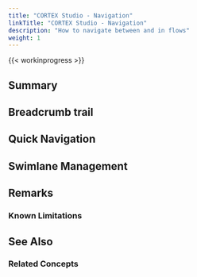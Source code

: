 ```yaml
---
title: "CORTEX Studio - Navigation"
linkTitle: "CORTEX Studio - Navigation"
description: "How to navigate between and in flows"
weight: 1
---
```


{{< workinprogress >}}

## Summary

## Breadcrumb trail

## Quick Navigation

## Swimlane Management

## Remarks

### Known Limitations

## See Also

### Related Concepts
